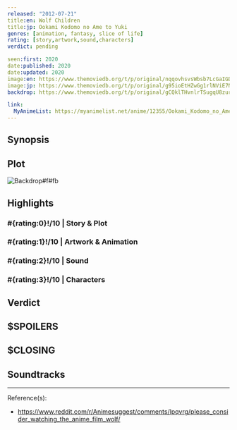 ```yaml
---
released: "2012-07-21"
title:en: Wolf Children
title:jp: Ookami Kodomo no Ame to Yuki
genres: [animation, fantasy, slice of life]
rating: [story,artwork,sound,characters]
verdict: pending

seen:first: 2020
date:published: 2020
date:updated: 2020
image:en: https://www.themoviedb.org/t/p/original/nqqovhsvsWbsb7LcGaIGDRZrwgB.jpg
image:jp: https://www.themoviedb.org/t/p/original/g95ioEtHZwGg1rlNViE7NSF6lqQ.jpg
backdrop: https://www.themoviedb.org/t/p/original/gCQklTHvnlrTSugqU8zurw0zIy2.jpg

link:
  MyAnimeList: https://myanimelist.net/anime/12355/Ookami_Kodomo_no_Ame_to_Yuki
---
```



## Synopsis

## Plot

![Backdrop#f#fb](https://www.themoviedb.org/t/p/original/78EAqp0sdvtaRryS9QtBQxiQBes.jpg "Source: TMDB")

## Highlights

### #{rating:0}!/10 | Story & Plot

### #{rating:1}!/10 | Artwork & Animation

### #{rating:2}!/10 | Sound

### #{rating:3}!/10 | Characters

## Verdict

## $SPOILERS

## $CLOSING

## Soundtracks

***
Reference(s):

- <https://www.reddit.com/r/Animesuggest/comments/lpqvrg/please_consider_watching_the_anime_film_wolf/>
